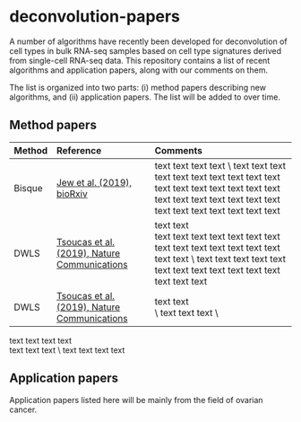 # deconvolution-papers

A number of algorithms have recently been developed for deconvolution of cell types in bulk RNA-seq samples based on cell type signatures derived from single-cell RNA-seq data. This repository contains a list of recent algorithms and application papers, along with our comments on them.

The list is organized into two parts: (i) method papers describing new algorithms, and (ii) application papers. The list will be added to over time.


## Method papers

Method | Reference | Comments
:---------- | :-------- | :-------
Bisque | [Jew et al. (2019), bioRxiv](https://www.biorxiv.org/content/10.1101/669911v1) | text text text text \\ text text text text text text text text text text text text text text text text text text text text text text text text text text text text text text text
DWLS | [Tsoucas et al. (2019), Nature Communications](https://www.nature.com/articles/s41467-019-10802-z) | text text <br> text text text text text text text text text text text text text text text text \\ text text text text text text text text text text text text text text text
DWLS | [Tsoucas et al. (2019), Nature Communications](https://www.nature.com/articles/s41467-019-10802-z) | text text <br> \\ text text text \\
text text text text <br> text text text \\ text text text text 



## Application papers

Application papers listed here will be mainly from the field of ovarian cancer.

